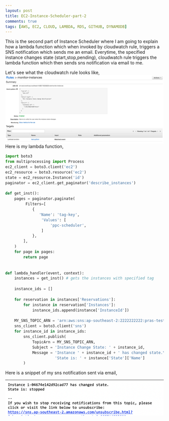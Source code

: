 ```yaml
---
layout: post
title: EC2-Instance-Scheduler-part-2 
comments: true
tags: [AWS, EC2, CLOUD, LAMBDA, RDS, GITHUB, DYNAMODB]
---
```


This is the second part of Instance Scheduler where I am going to explain how a lambda function which when invoked by cloudwatch rule, triggers a SNS notification which sends me an email.
Everytime, the specified instance changes state (start,stop,pending), cloudwatch rule triggers the lambda function which then sends sns notification via email to me.

Let's see what the cloudwatch rule looks like,
<img src="/img/cw.png"
     alt="Markdown Monster icon"
     style="float: left; margin-right: 10px;" />

Here is  my lambda function,
```python
import boto3
from multiprocessing import Process
ec2_client = boto3.client('ec2')
ec2_resource = boto3.resource('ec2')
state = ec2_resource.Instance('id')
paginator = ec2_client.get_paginator('describe_instances')

def get_inst():
    pages = paginator.paginate(
         Filters=[
            {
               'Name': 'tag-key',
                'Values': [
                    'ppc-scheduler',
                ]
            },
        ],
    )
    for page in pages:
        return page
        

def lambda_handler(event, context):
    instances = get_inst() # gets the instances with specified tag
        
    instance_ids = []
    
    for reservation in instances['Reservations']:
        for instance in reservation['Instances']:
            instance_ids.append(instance['InstanceId'])
            
    MY_SNS_TOPIC_ARN = 'arn:aws:sns:ap-southeast-2:2222222222:pras-test'
    sns_client = boto3.client('sns')
    for instance_id in instance_ids:
        sns_client.publish(
            TopicArn = MY_SNS_TOPIC_ARN,
            Subject = 'Instance Change State: ' + instance_id,
            Message = 'Instance ' + instance_id + ' has changed state.\n' +
                      'State is: ' + instance['State']['Name']
        )
```
Here is a snippet of my sns notification sent via email,

<img src="/img/sns.png"
     alt="Markdown Monster icon"
     style="float: left; margin-right: 10px;" />
